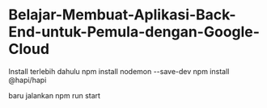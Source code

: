 # Belajar-Membuat-Aplikasi-Back-End-untuk-Pemula-dengan-Google-Cloud

Install terlebih dahulu
npm install nodemon --save-dev
npm install @hapi/hapi

baru jalankan 
npm run start
